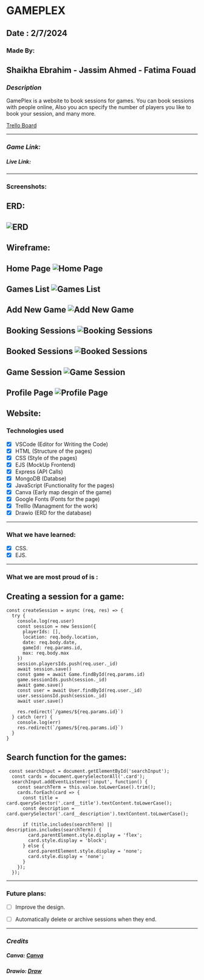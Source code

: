 # GAMEPLEX

## Date : 2/7/2024

### Made By:  
## Shaikha Ebrahim  - Jassim Ahmed  - Fatima Fouad

### **_Description_**
GamePlex is a website to book sessions for games.
You can book sessions with people online, Also you acn specify the number of players you like to book your session, and many more.


[Trello Board](https://trello.com/b/YZLaovCr/gameplex
)

---
### **_Game Link:_**
##### Live Link:
---
### Screenshots:
## ERD:
## ![ERD](Gameplex.drawio.png)
## Wireframe:
## Home Page  ![Home Page](P1.png)
## Games List ![Games List](P2.png)
## Add New Game ![Add New Game](P5.png)
## Booking Sessions ![Booking Sessions](P4.png)
## Booked Sessions ![Booked Sessions](P6.png)
## Game Session ![Game Session](P3.png)
## Profile Page ![Profile Page](P7.png)

## Website:


### Technologies used

- [x] VSCode (Editor for Writing the Code)
- [x] HTML (Structure of the pages)
- [x] CSS (Style of the pages)
- [x] EJS (MockUp Frontend)
- [x] Express (API Calls)
- [x] MongoDB (Databse)
- [x] JavaScript (Functionality for the pages)
- [x] Canva (Early map desgin of the game)
- [x] Google Fonts (Fonts for the page)
- [x] Trelllo (Managment for the work)
- [x] Drawio (ERD for the database)

---
### What we have learned:

- [x] CSS.
- [x] EJS.

---
### What we are most proud of is :
## Creating a session for a game:
```
const createSession = async (req, res) => {
  try {
    console.log(req.user)
    const session = new Session({
      playerIds: [],
      location: req.body.location,
      date: req.body.date,
      gameId: req.params.id,
      max: req.body.max
    })
    session.playersIds.push(req.user._id)
    await session.save()
    const game = await Game.findById(req.params.id)
    game.sessionIds.push(session._id)
    await game.save()
    const user = await User.findById(req.user._id)
    user.sessionsId.push(session._id)
    await user.save()

    res.redirect(`/games/${req.params.id}`)
  } catch (err) {
    console.log(err)
    res.redirect(`/games/${req.params.id}`)
  }
}
```

## Search function for the games:
```
 const searchInput = document.getElementById('searchInput');
  const cards = document.querySelectorAll('.card');
  searchInput.addEventListener('input', function() {
    const searchTerm = this.value.toLowerCase().trim();
    cards.forEach(card => {
      const title = card.querySelector('.card__title').textContent.toLowerCase();
      const description = card.querySelector('.card__description').textContent.toLowerCase();
    
      if (title.includes(searchTerm) || description.includes(searchTerm)) {
        card.parentElement.style.display = 'flex'; 
        card.style.display = 'block'; 
      } else {
        card.parentElement.style.display = 'none'; 
        card.style.display = 'none'; 
      }
    });
  });

```
---
### Future plans:

- [ ] Improve the design.
- [ ] Automatically delete or archive sessions when they end.


---
### **_Credits_**

##### Canva: [Canva](https://www.canva.com/)
##### Drawio: [Draw](https://app.diagrams.net/)

